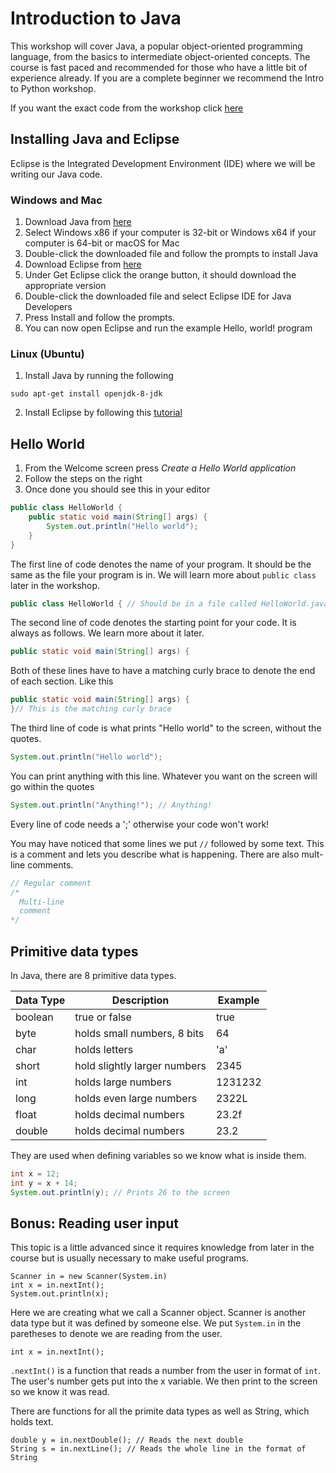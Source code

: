 # Introduction to Java

This workshop will cover Java, a popular object-oriented programming language,
from the basics to intermediate object-oriented concepts. The course is fast
paced and recommended for those who have a little bit of experience already. If
you are a complete beginner we recommend the Intro to Python workshop.

If you want the exact code from the workshop click [here][code]

## Installing Java and Eclipse

Eclipse is the Integrated Development Environment (IDE) where we will be
writing our Java code.

### Windows and Mac

1. Download Java from [here][jdk]
2. Select Windows x86 if your computer is 32-bit or Windows x64 if your
   computer is 64-bit or macOS for Mac
3. Double-click the downloaded file and follow the prompts to install Java
4. Download Eclipse from [here][eclipse]
5. Under Get Eclipse click the orange button, it should download the appropriate
   version
6. Double-click the downloaded file and select Eclipse IDE for Java Developers
7. Press Install and follow the prompts.
8. You can now open Eclipse and run the example Hello, world! program

### Linux (Ubuntu)

1. Install Java by running the following
```
sudo apt-get install openjdk-8-jdk
```
2. Install Eclipse by following this [tutorial][ubuntu]

[jdk]: http://www.oracle.com/technetwork/java/javase/downloads/jdk8-downloads-2133151.html
[eclipse]: http://www.eclipse.org/downloads/
[ubuntu]: https://askubuntu.com/questions/695382/how-to-install-eclipse-using-its-installer
[code]: Program.java

## Hello World

1. From the Welcome screen press *Create a Hello World application*
2. Follow the steps on the right
3. Once done you should see this in your editor
```java
public class HelloWorld {
    public static void main(String[] args) {
        System.out.println("Hello world");
    }
}
```

The first line of code denotes the name of your program. It should be the same
as the file your program is in. We will learn more about `public class` later
in the workshop.
```java
public class HelloWorld { // Should be in a file called HelloWorld.java
```
The second line of code denotes the starting point for your code. It is always
as follows. We learn more about it later.
```java
public static void main(String[] args) {
```
Both of these lines have to have a matching curly brace to denote the end of
each section. Like this
```java
public static void main(String[] args) {
}// This is the matching curly brace
```
The third line of code is what prints "Hello world" to the screen, without the
quotes.
```java
System.out.println("Hello world");
```
You can print anything with this line. Whatever you want on the screen will go
within the quotes
```java
System.out.println("Anything!"); // Anything!
```
Every line of code needs a ';' otherwise your code won't work!

You may have noticed that some lines we put `//` followed by some text. This is
a comment and lets you describe what is happening. There are also mult-line
comments.
```java
// Regular comment
/* 
  Multi-line
  comment
*/
```

## Primitive data types

In Java, there are 8 primitive data types.

|Data Type|Description                 |Example|
|---------|----------------------------|-------|
|boolean  |true or false               |true   |
|byte     |holds small numbers, 8 bits |64     |
|char     |holds letters               |'a'    |
|short    |hold slightly larger numbers|2345   |
|int      |holds large numbers         |1231232|
|long     |holds even large numbers    |2322L  |
|float    |holds decimal numbers       |23.2f  |
|double   |holds decimal numbers       |23.2   |

They are used when defining variables so we know what is inside them.
```java
int x = 12;
int y = x + 14;
System.out.println(y); // Prints 26 to the screen
```

## Bonus: Reading user input

This topic is a little advanced since it requires knowledge from later in the
course but is usually necessary to make useful programs.
```
Scanner in = new Scanner(System.in)
int x = in.nextInt();
System.out.println(x);
```
Here we are creating what we call a Scanner object. Scanner is another data
type but it was defined by someone else. We put `System.in` in the paretheses
to denote we are reading from the user.
```
int x = in.nextInt();
```
`.nextInt()` is a function that reads a number from the user in format of
`int`. The user's number gets put into the x variable. We then print to the
screen so we know it was read.

There are functions for all the primite data types as well as String, which
holds text.
```
double y = in.nextDouble(); // Reads the next double
String s = in.nextLine(); // Reads the whole line in the format of String
```
